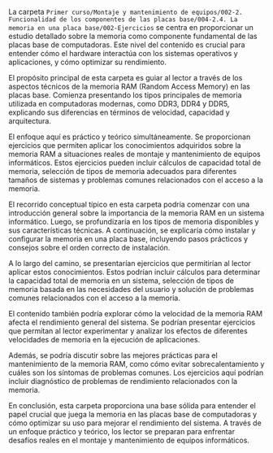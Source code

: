 La carpeta `Primer curso/Montaje y mantenimiento de equipos/002-2. Funcionalidad de los componentes de las placas base/004-2.4. La memoria en una placa base/002-Ejercicios` se centra en proporcionar un estudio detallado sobre la memoria como componente fundamental de las placas base de computadoras. Este nivel del contenido es crucial para entender cómo el hardware interactúa con los sistemas operativos y aplicaciones, y cómo optimizar su rendimiento.

El propósito principal de esta carpeta es guiar al lector a través de los aspectos técnicos de la memoria RAM (Random Access Memory) en las placas base. Comienza presentando los tipos principales de memoria utilizada en computadoras modernas, como DDR3, DDR4 y DDR5, explicando sus diferencias en términos de velocidad, capacidad y arquitectura.

El enfoque aquí es práctico y teórico simultáneamente. Se proporcionan ejercicios que permiten aplicar los conocimientos adquiridos sobre la memoria RAM a situaciones reales de montaje y mantenimiento de equipos informáticos. Estos ejercicios pueden incluir cálculos de capacidad total de memoria, selección de tipos de memoria adecuados para diferentes tamaños de sistemas y problemas comunes relacionados con el acceso a la memoria.

El recorrido conceptual típico en esta carpeta podría comenzar con una introducción general sobre la importancia de la memoria RAM en un sistema informático. Luego, se profundizaría en los tipos de memoria disponibles y sus características técnicas. A continuación, se explicaría cómo instalar y configurar la memoria en una placa base, incluyendo pasos prácticos y consejos sobre el orden correcto de instalación.

A lo largo del camino, se presentarían ejercicios que permitirían al lector aplicar estos conocimientos. Estos podrían incluir cálculos para determinar la capacidad total de memoria en un sistema, selección de tipos de memoria basada en las necesidades del usuario y solución de problemas comunes relacionados con el acceso a la memoria.

El contenido también podría explorar cómo la velocidad de la memoria RAM afecta el rendimiento general del sistema. Se podrían presentar ejercicios que permitan al lector experimentar y analizar los efectos de diferentes velocidades de memoria en la ejecución de aplicaciones.

Además, se podría discutir sobre las mejores prácticas para el mantenimiento de la memoria RAM, como cómo evitar sobrecalentamiento y cuáles son los síntomas de problemas comunes. Los ejercicios aquí podrían incluir diagnóstico de problemas de rendimiento relacionados con la memoria.

En conclusión, esta carpeta proporciona una base sólida para entender el papel crucial que juega la memoria en las placas base de computadoras y cómo optimizar su uso para mejorar el rendimiento del sistema. A través de un enfoque práctico y teórico, los lector se preparan para enfrentar desafíos reales en el montaje y mantenimiento de equipos informáticos.
